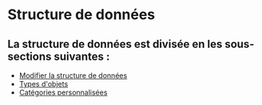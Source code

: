 # Structure de données

## La structure de données est divisée en les sous-sections suivantes :

- [Modifier la structure de données](./edit-data-structure.md)
- [Types d'objets](./object-types.md)
- [Catégories personnalisées](./custom-categories.md)
